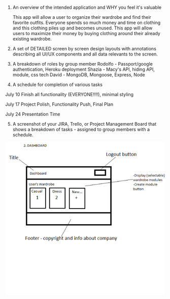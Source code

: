 1. An overview of the intended application and WHY you feel it's valuable

    This app will allow a user to organize their wardrobe and find their favorite outfits. Everyone spends so much money and time on clothing and this clothing piles up and becomes unused. This app will allow users to maximize their money by buying clothing around their already existing wardrobe.

2. A set of DETAILED screen by screen design layouts with annotations describing all UI/UX components and all data relevants to the screen.

3. A breakdown of roles by group member
Rodolfo - Passport/google authentication, Heroku deployment
Shazia - Macy's API, hiding API, module, css tech
David - MongoDB, Mongoose, Express, Node

4. A schedule for completion of various tasks

July 10
Finish all functionality (EVERYONE!!!!), minimal styling

July 17
Project Polish, Functionality Push, Final Plan

July 24
Presentation Time

5. A screenshot of your JIRA, Trello, or Project Management Board that shows a breakdown of tasks - assigned to group members with a schedule.

![alt text](https://github.com/rsaez/fashionzen/blob/master/docs/Images/Dashboard.png)

